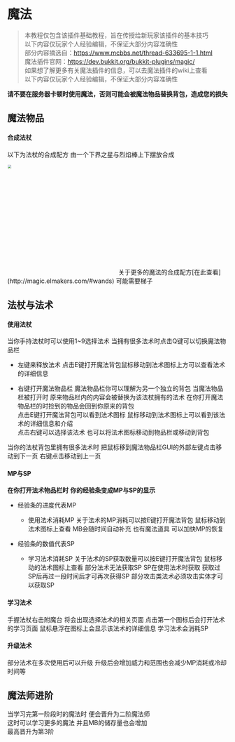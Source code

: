 # 魔法

>本教程仅包含该插件基础教程，旨在传授给新玩家该插件的基本技巧  
>以下内容仅玩家个人经验编辑，不保证大部分内容准确性  
>部分内容摘选自：https://www.mcbbs.net/thread-633695-1-1.html  
>魔法插件官网：https://dev.bukkit.org/bukkit-plugins/magic/  
>如果想了解更多有关魔法插件的信息，可以去魔法插件的wiki上查看  
>以下内容仅玩家个人经验编辑，不保证大部分内容准确性

**请不要在服务器卡顿时使用魔法，否则可能会被魔法物品替换背包，造成您的损失** 

## 魔法物品
#### 合成法杖

以下为法杖的合成配方 由一个下界之星与烈焰棒上下摆放合成

<img style="width: 500px; zoom: 50%;" draggable="false" src="https://s2.ax1x.com/2020/03/05/3H4qF1.png"/>
关于更多的魔法的合成配方[在此查看](http://magic.elmakers.com/#wands) 可能需要梯子

## 法杖与法术

####  使用法杖

当你手持法杖时可以使用1~9选择法术 当拥有很多法术时点击Q键可以切换魔法物品栏
-  左键来释放法术
 点击E键打开魔法背包鼠标移动到法术图标上方可以查看法术的详细信息

- 右键打开魔法物品栏
  魔法物品栏你可以理解为另一个独立的背包 
  当魔法物品栏被打开时 原来物品栏内的内容会被替换为该法杖拥有的法术 
  在你打开魔法物品栏的时捡到的物品会回到你原来的背包  
  点击E键打开魔法背包可以看到法术图标 鼠标移动到法术图标上可以看到该法术的详细信息和介绍  
  点击右键可以选择该法术 也可以将法术图标移动到物品栏或移动到背包  

当你的法杖背包里拥有很多法术时 把鼠标移到魔法物品栏GUI的外部左键点击移动到下一页 右键点击移动到上一页

#### MP与SP

**在你打开法术物品栏时**
**你的经验条变成MP与SP的显示**

- 经验条的进度代表MP  
  - 使用法术消耗MP
    关于法术的MP消耗可以按E键打开魔法背包
    鼠标移动到法术图标上查看
    MB会随时间自动补充 也有魔法道具 可以加快MP的恢复

- 经验条的数值代表SP
  - 学习法术消耗SP
    关于法术的SP获取数量可以按E键打开魔法背包
    鼠标移动的法术图标上查看 部分法术无法获取SP
    SP在使用法术时获取 获取过SP后再过一段时间后才可再次获得SP
    部分攻击类法术必须攻击实体才可以获取SP

#### 学习法术

手握法杖右击附魔台
将会出现选择法术的相关页面 点击第一个图标后会打开法术的学习页面
鼠标悬浮在图标上会显示该法术的详细信息 学习法术会消耗SP

#### 升级法术

部分法术在多次使用后可以升级
升级后会增加威力和范围也会减少MP消耗或冷却时间等

## 魔法师进阶

当学习完第一阶段时的魔法时 便会晋升为二阶魔法师  
这时可以学习更多的魔法 并且MB的储存量也会增加  
最高晋升为第3阶

